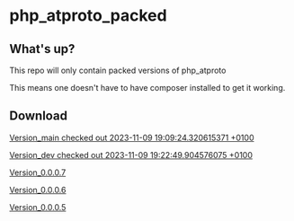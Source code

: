 # php_atproto_packed

## What's up?
This repo will only contain packed versions of php_atproto

This means one doesn't have to have composer installed to get it working. 

## Download

[Version_main checked out 2023-11-09 19:09:24.320615371 +0100](https://github.com/schnoog/php_atproto_packed/raw/main/php_atproto_packed_Version_main.zip)

[Version_dev checked out 2023-11-09 19:22:49.904576075 +0100](https://github.com/schnoog/php_atproto_packed/raw/main/php_atproto_packed_Version_dev.zip)

[Version_0.0.0.7](https://github.com/schnoog/php_atproto_packed/raw/main/php_atproto_packed_Version_0.0.0.7.zip)

[Version_0.0.0.6](https://github.com/schnoog/php_atproto_packed/raw/main/php_atproto_packed_Version_0.0.0.6.zip)

[Version_0.0.0.5](https://github.com/schnoog/php_atproto_packed/raw/main/php_atproto_packed_Version_0.0.0.5.zip)

